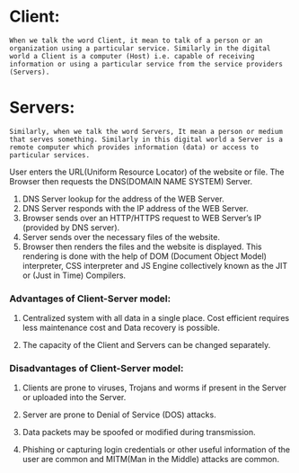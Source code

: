 # Client:

    When we talk the word Client, it mean to talk of a person or an organization using a particular service. Similarly in the digital world a Client is a computer (Host) i.e. capable of receiving information or using a particular service from the service providers (Servers).

# Servers:

    Similarly, when we talk the word Servers, It mean a person or medium that serves something. Similarly in this digital world a Server is a remote computer which provides information (data) or access to particular services.

User enters the URL(Uniform Resource Locator) of the website or file. The Browser then requests the DNS(DOMAIN NAME SYSTEM) Server. 
1. DNS Server lookup for the address of the WEB Server. 
2. DNS Server responds with the IP address of the WEB Server. 
3. Browser sends over an HTTP/HTTPS request to WEB Server’s IP (provided by DNS server). 
4. Server sends over the necessary files of the website. 
5. Browser then renders the files and the website is displayed. This rendering is done with the help of DOM (Document Object Model) interpreter, CSS interpreter and JS Engine collectively known as the JIT or (Just in Time) Compilers.

### Advantages of Client-Server model:

1. Centralized system with all data in a single place.
   Cost efficient requires less maintenance cost and Data recovery is possible.

2. The capacity of the Client and Servers can be changed separately.

### Disadvantages of Client-Server model:

1. Clients are prone to viruses, Trojans and worms if present in the Server or uploaded into the Server.

2. Server are prone to Denial of Service (DOS) attacks.
3. Data packets may be spoofed or modified during transmission.
4. Phishing or capturing login credentials or other useful information of the user are common and MITM(Man in the Middle) attacks are common.
